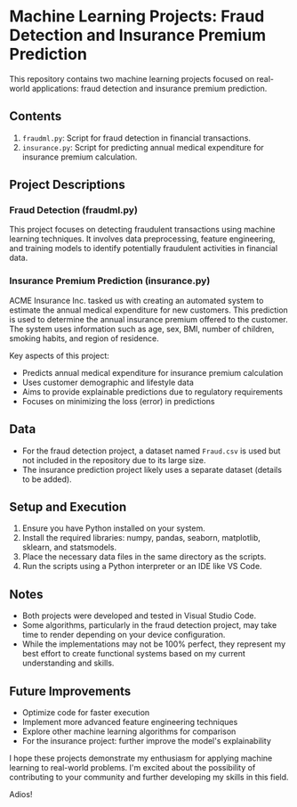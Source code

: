 # Machine Learning Projects: Fraud Detection and Insurance Premium Prediction

This repository contains two machine learning projects focused on real-world applications: fraud detection and insurance premium prediction.

## Contents

1. `fraudml.py`: Script for fraud detection in financial transactions.
2. `insurance.py`: Script for predicting annual medical expenditure for insurance premium calculation.

## Project Descriptions

### Fraud Detection (fraudml.py)

This project focuses on detecting fraudulent transactions using machine learning techniques. It involves data preprocessing, feature engineering, and training models to identify potentially fraudulent activities in financial data.

### Insurance Premium Prediction (insurance.py)

ACME Insurance Inc. tasked us with creating an automated system to estimate the annual medical expenditure for new customers. This prediction is used to determine the annual insurance premium offered to the customer. The system uses information such as age, sex, BMI, number of children, smoking habits, and region of residence.

Key aspects of this project:
- Predicts annual medical expenditure for insurance premium calculation
- Uses customer demographic and lifestyle data
- Aims to provide explainable predictions due to regulatory requirements
- Focuses on minimizing the loss (error) in predictions

## Data

- For the fraud detection project, a dataset named `Fraud.csv` is used but not included in the repository due to its large size.
- The insurance prediction project likely uses a separate dataset (details to be added).

## Setup and Execution

1. Ensure you have Python installed on your system.
2. Install the required libraries: numpy, pandas, seaborn, matplotlib, sklearn, and statsmodels.
3. Place the necessary data files in the same directory as the scripts.
4. Run the scripts using a Python interpreter or an IDE like VS Code.

## Notes

- Both projects were developed and tested in Visual Studio Code.
- Some algorithms, particularly in the fraud detection project, may take time to render depending on your device configuration.
- While the implementations may not be 100% perfect, they represent my best effort to create functional systems based on my current understanding and skills.

## Future Improvements

- Optimize code for faster execution
- Implement more advanced feature engineering techniques
- Explore other machine learning algorithms for comparison
- For the insurance project: further improve the model's explainability

I hope these projects demonstrate my enthusiasm for applying machine learning to real-world problems. I'm excited about the possibility of contributing to your community and further developing my skills in this field.

Adios!
